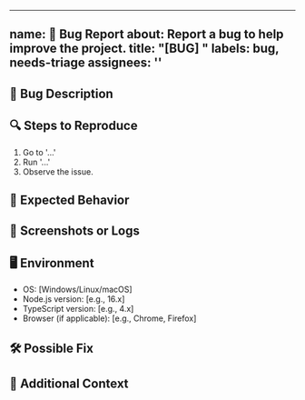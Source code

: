 
---
name: 🐞 Bug Report
about: Report a bug to help improve the project.
title: "[BUG] "
labels: bug, needs-triage
assignees: ''
---

## 🐛 **Bug Description**
<!-- A clear and concise description of the issue. -->

## 🔍 **Steps to Reproduce**
1. Go to '...'
2. Run '...'
3. Observe the issue.

## 🤔 **Expected Behavior**
<!-- Describe what you expected to happen. -->

## 📸 **Screenshots or Logs**
<!-- Attach screenshots, logs, or error messages if applicable. -->

## 🖥 **Environment**
- OS: [Windows/Linux/macOS]
- Node.js version: [e.g., 16.x]
- TypeScript version: [e.g., 4.x]
- Browser (if applicable): [e.g., Chrome, Firefox]

## 🛠 **Possible Fix**
<!-- Suggest any possible fixes or workarounds. -->

## 📌 **Additional Context**
<!-- Add any other information about the problem here. -->
